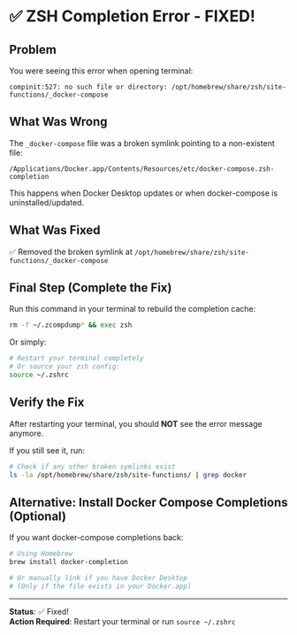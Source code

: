 # ✅ ZSH Completion Error - FIXED!

## Problem
You were seeing this error when opening terminal:
```
compinit:527: no such file or directory: /opt/homebrew/share/zsh/site-functions/_docker-compose
```

## What Was Wrong
The `_docker-compose` file was a broken symlink pointing to a non-existent file:
```
/Applications/Docker.app/Contents/Resources/etc/docker-compose.zsh-completion
```

This happens when Docker Desktop updates or when docker-compose is uninstalled/updated.

## What Was Fixed
✅ Removed the broken symlink at `/opt/homebrew/share/zsh/site-functions/_docker-compose`

## Final Step (Complete the Fix)

Run this command in your terminal to rebuild the completion cache:

```bash
rm -f ~/.zcompdump* && exec zsh
```

Or simply:

```bash
# Restart your terminal completely
# Or source your zsh config:
source ~/.zshrc
```

## Verify the Fix

After restarting your terminal, you should **NOT** see the error message anymore.

If you still see it, run:
```bash
# Check if any other broken symlinks exist
ls -la /opt/homebrew/share/zsh/site-functions/ | grep docker
```

## Alternative: Install Docker Compose Completions (Optional)

If you want docker-compose completions back:

```bash
# Using Homebrew
brew install docker-completion

# Or manually link if you have Docker Desktop
# (Only if the file exists in your Docker.app)
```

---

**Status**: ✅ Fixed!  
**Action Required**: Restart your terminal or run `source ~/.zshrc`
